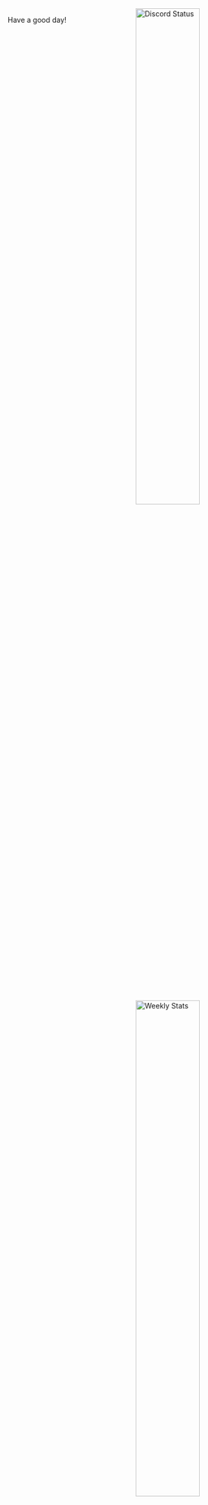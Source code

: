<a href="https://discord.com/users/399682368929136640" target="_blank">
	<img width="50%" align="right" alt="Discord Status" src="https://lanyard.cnrad.dev/api/399682368929136640?bg=1f1f1f&borderRadius=5px">
</a>
<a href="https://wakatime.com/@WillD" target="_blank">
	<img width="50%" align="right" alt="Weekly Stats" src="https://github-readme-stats.vercel.app/api/wakatime?username=WillD&border_radius=5px&theme=dark&bg_color=1f1f1f&border_color=1f1f1f&icon_color=58a6ff&show_icons=true&disable_animations=true&custom_title=Weekly%20Stats">
</a>

Have a good day!
